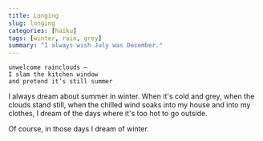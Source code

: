 ```yaml
---
title: Longing
slug: longing
categories: [haiku]
tags: [winter, rain, grey]
summary: "I always wish July was December."
---
```


```
unwelcome rainclouds —
I slam the kitchen window
and pretend it’s still summer
```

I always dream about summer in winter. 
When it's cold and grey, when the clouds stand still, when the chilled wind soaks into my house and into my clothes, I dream of the days where it's too hot to go outside.

Of course, in those days I dream of winter.

